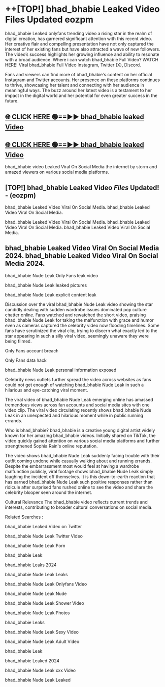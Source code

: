 # ++[TOP!] bhad_bhabie Leaked Video Files Updated eozpm<br>

bhad_bhabie Leaked onlyfans trending video a rising star in the realm of digital creation, has garnered significant attention with this recent video. Her creative flair and compelling presentation have not only captured the interest of her existing fans but have also attracted a wave of new followers. The video’s success highlights her growing influence and ability to resonate with a broad audience.
Where i can watch bhad_bhabie Full Video? WATCH HERE! Viral bhad_bhabie Full Video Instagram, Twitter (X), Discord.


Fans and viewers can find more of bhad_bhabie's content on her official Instagram and Twitter accounts. Her presence on these platforms continues to thrive, showcasing her talent and connecting with her audience in meaningful ways. The buzz around her latest video is a testament to her impact in the digital world and her potential for even greater success in the future.


## [🌐 CLICK HERE 🟢==►► bhad_bhabie leaked Video ](https://xnudes.xyz/go)

## [🌐 CLICK HERE 🟢==►► bhad_bhabie leaked Video ](https://xnudes.xyz/go)



bhad_bhabie video Leaked Viral On Social Media the internet by storm and amazed viewers on various social media platforms.


## [TOP!] bhad_bhabie Leaked Video *Files* Updated! - (eozpm)

bhad_bhabie Leaked Video Viral On Social Media. bhad_bhabie Leaked Video Viral On Social Media.

bhad_bhabie Leaked Video Viral On Social Media. bhad_bhabie Leaked Video Viral On Social Media. bhad_bhabie Leaked Video Viral On Social Media.


## bhad_bhabie Leaked Video Viral On Social Media 2024. bhad_bhabie Leaked Video Viral On Social Media 2024.
bhad_bhabie Nude Leak Only Fans leak video

bhad_bhabie Nude Leak leaked pictures

bhad_bhabie Nude Leak explicit content leak

Discussion over the viral bhad_bhabie Nude Leak video showing the star candidly dealing with sudden wardrobe issues dominated pop culture chatter online. Fans watched and rewatched the short video, praising bhad_bhabie Nude Leak for taking the malfunction with grace and humor even as cameras captured the celebrity video now flooding timelines. Some fans have scrutinized the viral clip, trying to discern what exactly led to the star appearing in such a silly viral video, seemingly unaware they were being filmed.


Only Fans account breach

Only Fans data hack

bhad_bhabie Nude Leak personal information exposed

Celebrity news outlets further spread the video across websites as fans could not get enough of watching bhad_bhabie Nude Leak in such a hilarious and eye-catching viral moment.


The viral video of bhad_bhabie Nude Leak emerging online has amassed tremendous views across fan accounts and social media sites with one video clip. The viral video circulating recently shows bhad_bhabie Nude Leak in an unexpected and hilarious moment while in public running errands.


Who is bhad_bhabie? bhad_bhabie is a creative young digital artist widely known for her amazing bhad_bhabie videos. Initially shared on TikTok, the video quickly gained attention on various social media platforms and further strengthened Sophia Rain's online reputation.

The video shows bhad_bhabie Nude Leak suddenly facing trouble with their outfit coming undone while casually walking about and running errands. Despite the embarrassment most would feel at having a wardrobe malfunction publicly, viral footage shows bhad_bhabie Nude Leak simply laughing the incident off themselves. It is this down-to-earth reaction that has earned bhad_bhabie Nude Leak such positive responses rather than ridicule after surprised fans rushed online to see the video and share the celebrity blooper seen around the internet.

Cultural Relevance The bhad_bhabie video reflects current trends and interests, contributing to broader cultural conversations on social media.

Related Searches :

bhad_bhabie Leaked Video on Twitter

bhad_bhabie Nude Leak Twitter Video

bhad_bhabie Nude Leak Porn

bhad_bhabie Leak 

bhad_bhabie Leaks 2024

bhad_bhabie Nude Leak Leaks

bhad_bhabie Nude Leak Onlyfans Video

bhad_bhabie Nude Leak Nude

bhad_bhabie Nude Leak Shower Video

bhad_bhabie Nude Leak Photos

bhad_bhabie Leaks

bhad_bhabie Nude Leak Sexy Video

bhad_bhabie Nude Leak Adult Video

bhad_bhabie Leak

bhad_bhabie Leaked 2024

bhad_bhabie Nude Leak xxx Video

bhad_bhabie Nude Leak Leaked